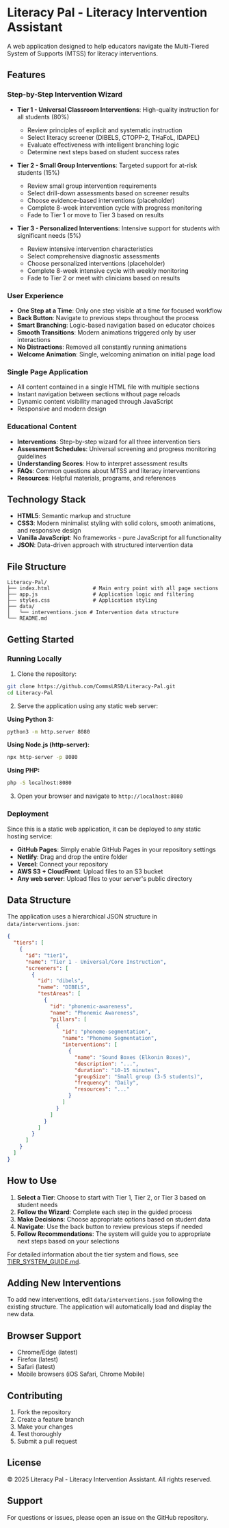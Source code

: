 # Literacy Pal - Literacy Intervention Assistant

A web application designed to help educators navigate the Multi-Tiered System of Supports (MTSS) for literacy interventions.

## Features

### Step-by-Step Intervention Wizard
- **Tier 1 - Universal Classroom Interventions**: High-quality instruction for all students (80%)
  - Review principles of explicit and systematic instruction
  - Select literacy screener (DIBELS, CTOPP-2, THaFoL, IDAPEL)
  - Evaluate effectiveness with intelligent branching logic
  - Determine next steps based on student success rates

- **Tier 2 - Small Group Interventions**: Targeted support for at-risk students (15%)
  - Review small group intervention requirements
  - Select drill-down assessments based on screener results
  - Choose evidence-based interventions (placeholder)
  - Complete 8-week intervention cycle with progress monitoring
  - Fade to Tier 1 or move to Tier 3 based on results

- **Tier 3 - Personalized Interventions**: Intensive support for students with significant needs (5%)
  - Review intensive intervention characteristics
  - Select comprehensive diagnostic assessments
  - Choose personalized interventions (placeholder)
  - Complete 8-week intensive cycle with weekly monitoring
  - Fade to Tier 2 or meet with clinicians based on results

### User Experience
- **One Step at a Time**: Only one step visible at a time for focused workflow
- **Back Button**: Navigate to previous steps throughout the process
- **Smart Branching**: Logic-based navigation based on educator choices
- **Smooth Transitions**: Modern animations triggered only by user interactions
- **No Distractions**: Removed all constantly running animations
- **Welcome Animation**: Single, welcoming animation on initial page load

### Single Page Application
- All content contained in a single HTML file with multiple sections
- Instant navigation between sections without page reloads
- Dynamic content visibility managed through JavaScript
- Responsive and modern design

### Educational Content
- **Interventions**: Step-by-step wizard for all three intervention tiers
- **Assessment Schedules**: Universal screening and progress monitoring guidelines
- **Understanding Scores**: How to interpret assessment results
- **FAQs**: Common questions about MTSS and literacy interventions
- **Resources**: Helpful materials, programs, and references

## Technology Stack

- **HTML5**: Semantic markup and structure
- **CSS3**: Modern minimalist styling with solid colors, smooth animations, and responsive design
- **Vanilla JavaScript**: No frameworks - pure JavaScript for all functionality
- **JSON**: Data-driven approach with structured intervention data

## File Structure

```
Literacy-Pal/
├── index.html              # Main entry point with all page sections
├── app.js                  # Application logic and filtering
├── styles.css              # Application styling
├── data/
│   └── interventions.json # Intervention data structure
└── README.md
```

## Getting Started

### Running Locally

1. Clone the repository:
```bash
git clone https://github.com/CommsLRSD/Literacy-Pal.git
cd Literacy-Pal
```

2. Serve the application using any static web server:

**Using Python 3:**
```bash
python3 -m http.server 8080
```

**Using Node.js (http-server):**
```bash
npx http-server -p 8080
```

**Using PHP:**
```bash
php -S localhost:8080
```

3. Open your browser and navigate to `http://localhost:8080`

### Deployment

Since this is a static web application, it can be deployed to any static hosting service:

- **GitHub Pages**: Simply enable GitHub Pages in your repository settings
- **Netlify**: Drag and drop the entire folder
- **Vercel**: Connect your repository
- **AWS S3 + CloudFront**: Upload files to an S3 bucket
- **Any web server**: Upload files to your server's public directory

## Data Structure

The application uses a hierarchical JSON structure in `data/interventions.json`:

```json
{
  "tiers": [
    {
      "id": "tier1",
      "name": "Tier 1 - Universal/Core Instruction",
      "screeners": [
        {
          "id": "dibels",
          "name": "DIBELS",
          "testAreas": [
            {
              "id": "phonemic-awareness",
              "name": "Phonemic Awareness",
              "pillars": [
                {
                  "id": "phoneme-segmentation",
                  "name": "Phoneme Segmentation",
                  "interventions": [
                    {
                      "name": "Sound Boxes (Elkonin Boxes)",
                      "description": "...",
                      "duration": "10-15 minutes",
                      "groupSize": "Small group (3-5 students)",
                      "frequency": "Daily",
                      "resources": "..."
                    }
                  ]
                }
              ]
            }
          ]
        }
      ]
    }
  ]
}
```

## How to Use

1. **Select a Tier**: Choose to start with Tier 1, Tier 2, or Tier 3 based on student needs
2. **Follow the Wizard**: Complete each step in the guided process
3. **Make Decisions**: Choose appropriate options based on student data
4. **Navigate**: Use the back button to review previous steps if needed
5. **Follow Recommendations**: The system will guide you to appropriate next steps based on your selections

For detailed information about the tier system and flows, see [TIER_SYSTEM_GUIDE.md](TIER_SYSTEM_GUIDE.md).

## Adding New Interventions

To add new interventions, edit `data/interventions.json` following the existing structure. The application will automatically load and display the new data.

## Browser Support

- Chrome/Edge (latest)
- Firefox (latest)
- Safari (latest)
- Mobile browsers (iOS Safari, Chrome Mobile)

## Contributing

1. Fork the repository
2. Create a feature branch
3. Make your changes
4. Test thoroughly
5. Submit a pull request

## License

© 2025 Literacy Pal - Literacy Intervention Assistant. All rights reserved.

## Support

For questions or issues, please open an issue on the GitHub repository.
